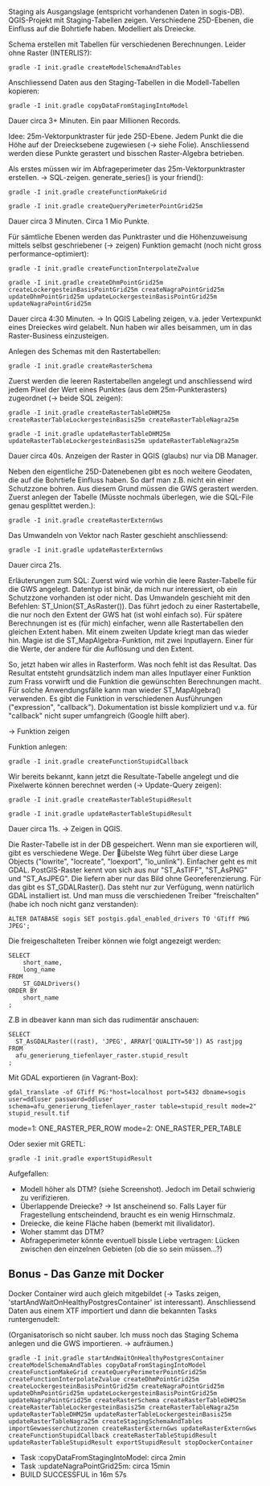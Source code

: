 Staging als Ausgangslage (entspricht vorhandenen Daten in sogis-DB). QGIS-Projekt mit Staging-Tabellen zeigen. Verschiedene 25D-Ebenen, die Einfluss auf die Bohrtiefe haben. Modelliert als Dreiecke.

Schema erstellen mit Tabellen für verschiedenen Berechnungen. Leider ohne Raster (INTERLIS?):

```
gradle -I init.gradle createModelSchemaAndTables
```

Anschliessend Daten aus den Staging-Tabellen in die Modell-Tabellen kopieren:

```
gradle -I init.gradle copyDataFromStagingIntoModel
```

Dauer circa 3+ Minuten. Ein paar Millionen Records.

Idee: 25m-Vektorpunktraster für jede 25D-Ebene. Jedem Punkt die die Höhe auf der Dreiecksebene zugewiesen (-> siehe Folie). Anschliessend werden diese Punkte gerastert und bisschen Raster-Algebra betrieben.

Als erstes müssen wir im Abfrageperimeter das 25m-Vektorpunktraster erstellen. -> SQL-zeigen. generate_series() is your friend():

```
gradle -I init.gradle createFunctionMakeGrid
```

```
gradle -I init.gradle createQueryPerimeterPointGrid25m
```

Dauer circa 3 Minuten. Circa 1 Mio Punkte.

Für sämtliche Ebenen werden das Punktraster und die Höhenzuweisung mittels selbst geschriebener (-> zeigen) Funktion gemacht (noch nicht gross performance-optimiert):

```
gradle -I init.gradle createFunctionInterpolateZvalue
```

```
gradle -I init.gradle createDhmPointGrid25m createLockergesteinBasisPointGrid25m createNagraPointGrid25m updateDhmPointGrid25m updateLockergesteinBasisPointGrid25m updateNagraPointGrid25m
```

Dauer circa 4:30 Minuten. -> In QGIS Labeling zeigen, v.a. jeder Vertexpunkt eines Dreieckes wird gelabelt. Nun haben wir alles beisammen, um in das Raster-Business einzusteigen.

Anlegen des Schemas mit den Rastertabellen:

```
gradle -I init.gradle createRasterSchema
```

Zuerst werden die leeren Rastertabellen angelegt und anschliessend wird jedem Pixel der Wert eines Punktes (aus dem 25m-Punkterasters) zugeordnet (-> beide SQL zeigen):

```
gradle -I init.gradle createRasterTableDHM25m createRasterTableLockergesteinBasis25m createRasterTableNagra25m
```

```
gradle -I init.gradle updateRasterTableDHM25m updateRasterTableLockergesteinBasis25m updateRasterTableNagra25m
```

Dauer circa 40s. Anzeigen der Raster in QGIS (glaubs) nur via DB Manager. 

Neben den eigentliche 25D-Datenebenen gibt es noch weitere Geodaten, die auf die Bohrtiefe Einfluss haben. So darf man z.B. nicht ein einer Schutzzone bohren. Aus diesem Grund müssen die GWS gerastert werden. Zuerst anlegen der Tabelle (Müsste nochmals überlegen, wie die SQL-File genau gesplittet werden.):

```
gradle -I init.gradle createRasterExternGws
```

Das Umwandeln von Vektor nach Raster geschieht anschliessend:

```
gradle -I init.gradle updateRasterExternGws
```

Dauer circa 21s.

Erläuterungen zum SQL: Zuerst wird wie vorhin die leere Raster-Tabelle für die GWS angelegt. Datentyp ist binär, da mich nur interessiert, ob ein Schutzzone vorhanden ist oder nicht. Das Umwandeln geschieht mit den Befehlen: ST_Union(ST_AsRaster()). Das führt jedoch zu einer Rastertabelle, die nur noch den Extent der GWS hat (ist wohl einfach so). Für spätere Berechnungen ist es (für mich) einfacher, wenn alle Rastertabellen den gleichen Extent haben. Mit einem zweiten Update kriegt man das wieder hin. Magie ist die ST_MapAlgebra-Funktion, mit zwei Inputlayern. Einer für die Werte, der andere für die Auflösung und den Extent. 

So, jetzt haben wir alles in Rasterform. Was noch fehlt ist das Resultat. Das Resultat entsteht grundsätzlich indem man alles Inputlayer einer Funktion zum Frass vorwirft und die Funktion die gewünschten Berechnungen macht. Für solche Anwendungsfälle kann man wieder ST_MapAlgebra() verwenden. Es gibt die Funktion in verschiedenen Ausführungen ("expression", "callback"). Dokumentation ist bissle kompliziert und v.a. für "callback" nicht super umfangreich (Google hilft aber).

-> Funktion zeigen

Funktion anlegen:

```
gradle -I init.gradle createFunctionStupidCallback
```

Wir bereits bekannt, kann jetzt die Resultate-Tabelle angelegt und die Pixelwerte können berechnet werden (-> Update-Query zeigen):

```
gradle -I init.gradle createRasterTableStupidResult
```

```
gradle -I init.gradle updateRasterTableStupidResult
```

Dauer circa 11s. -> Zeigen in QGIS.

Die Raster-Tabelle ist in der DB gespeichert. Wenn man sie exportieren will, gibt es verschiedene Wege. Der übelste Weg führt über diese Large Objects ("lowrite", "locreate", "loexport", "lo_unlink"). Einfacher geht es mit GDAL. PostGIS-Raster kennt von sich aus nur "ST_AsTIFF", "ST_AsPNG" und "ST_AsJPEG". Die liefern aber nur das Bild ohne Georeferenzierung. Für das gibt es ST_GDALRaster(). Das steht nur zur Verfügung, wenn natürlich GDAL installiert ist. Und man muss die verschiedenen Treiber "freischalten" (habe ich noch nicht ganz verstanden):

```
ALTER DATABASE sogis SET postgis.gdal_enabled_drivers TO 'GTiff PNG JPEG';
```

Die freigeschalteten Treiber können wie folgt angezeigt werden:

```
SELECT 
    short_name, 
    long_name
FROM 
    ST_GDALDrivers()
ORDER BY 
    short_name
;
```

Z.B in dbeaver kann man sich das rudimentär anschauen:

```
SELECT 
  ST_AsGDALRaster((rast), 'JPEG', ARRAY['QUALITY=50']) AS rastjpg
FROM 
  afu_generierung_tiefenlayer_raster.stupid_result
;
```

Mit GDAL exportieren (in Vagrant-Box):

```
gdal_translate -of GTiff PG:"host=localhost port=5432 dbname=sogis user=ddluser password=ddluser schema=afu_generierung_tiefenlayer_raster table=stupid_result mode=2" stupid_result.tif
```

mode=1: ONE_RASTER_PER_ROW
mode=2: ONE_RASTER_PER_TABLE

Oder sexier mit GRETL:

```
gradle -I init.gradle exportStupidResult
```

Aufgefallen:
* Modell höher als DTM? (siehe Screenshot). Jedoch im Detail schwierig zu verifizieren.
* Überlappende Dreiecke? -> Ist anscheinend so. Falls Layer für Fragestellung entscheindend, braucht es ein wenig Hirnschmalz.
* Dreiecke, die keine Fläche haben (bemerkt mit ilivalidator).
* Woher stammt das DTM?
* Abfrageperimeter könnte eventuell bissle Liebe vertragen: Lücken zwischen den einzelnen Gebieten (ob die so sein müssen...?)

## Bonus - Das Ganze mit Docker
Docker Container wird auch gleich mitgebildet (-> Tasks zeigen, 'startAndWaitOnHealthyPostgresContainer' ist interessant). Anschliessend Daten aus einem XTF importiert und dann die bekannten Tasks runtergenudelt:

(Organisatorisch so nicht sauber. Ich muss noch das Staging Schema anlegen und die GWS importieren. -> aufräumen.)

```
gradle -I init.gradle startAndWaitOnHealthyPostgresContainer createModelSchemaAndTables copyDataFromStagingIntoModel createFunctionMakeGrid createQueryPerimeterPointGrid25m createFunctionInterpolateZvalue createDhmPointGrid25m createLockergesteinBasisPointGrid25m createNagraPointGrid25m updateDhmPointGrid25m updateLockergesteinBasisPointGrid25m updateNagraPointGrid25m createRasterSchema createRasterTableDHM25m createRasterTableLockergesteinBasis25m createRasterTableNagra25m updateRasterTableDHM25m updateRasterTableLockergesteinBasis25m updateRasterTableNagra25m createStagingSchemaAndTables importGewaesserchutzzonen createRasterExternGws updateRasterExternGws createFunctionStupidCallback createRasterTableStupidResult updateRasterTableStupidResult exportStupidResult stopDockerContainer
```

* Task :copyDataFromStagingIntoModel: circa 2min
* Task :updateNagraPointGrid25m: circa 15min
* BUILD SUCCESSFUL in 16m 57s